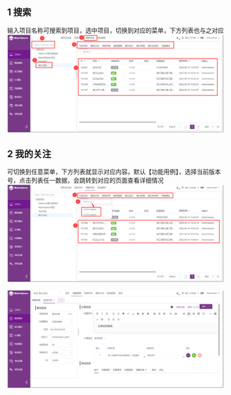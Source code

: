## 1 搜索
输入项目名称可搜索到项目，选中项目，切换到对应的菜单，下方列表也与之对应
![搜索](../../img/user_manual/my_desk/attention/attention_1.png)

## 2 我的关注
可切换到任意菜单，下方列表就显示对应内容。默认【功能用例】，选择当前版本号，点击列表任一数据，会跳转到对应的页面查看详细情况
![切换](../../img/user_manual/my_desk/attention/attention_2.png)

![跳转](../../img/user_manual/my_desk/attention/attention_3.png)

